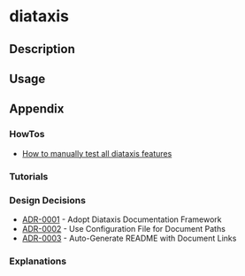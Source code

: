 # diataxis

## Description

## Usage

## Appendix

### HowTos

<!-- howtolog -->
* [How to manually test all diataxis features](how-to/how_to_manually_test_all_diataxis_features.md)
<!-- howtologstop -->

### Tutorials

<!-- tutoriallog -->

<!-- tutoriallogstop -->

### Design Decisions

<!-- adrlog -->
* [ADR-0001](explanations/adr/0001-adopt-diataxis-documentation-framework.md) - Adopt Diataxis Documentation Framework
* [ADR-0002](explanations/adr/0002-use-configuration-file-for-document-paths.md) - Use Configuration File for Document Paths
* [ADR-0003](explanations/adr/0003-auto-generate-readme-with-document-links.md) - Auto-Generate README with Document Links
<!-- adrlogstop -->

### Explanations

<!-- explanationlog -->

<!-- explanationlogstop -->
